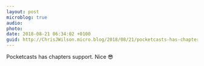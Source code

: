 ```yaml
---
layout: post
microblog: true
audio: 
photo: 
date: 2018-08-21 06:34:02 +0100
guid: http://ChrisJWilson.micro.blog/2018/08/21/pocketcasts-has-chapters.html
---
```

Pocketcasts has chapters support. Nice 😎
